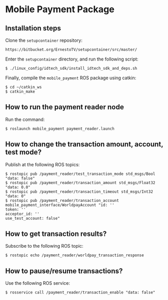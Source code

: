 # Mobile Payment Package

## Installation steps

Clone the `setupcontainer` repository:
```
https://bitbucket.org/ErnestoTV/setupcontainer/src/master/
```

Enter the `setupcontainer` directory, and run the following script:
```
$ ./linux_config/idtech_sdk/install_idtech_sdk_and_deps.sh
```

Finally, compile the `mobile_payment` ROS package using catkin:
```
$ cd ~/catkin_ws
$ catkin_make
```

## How to run the payment reader node

Run the command:
```
$ roslaunch mobile_payment payment_reader.launch
```

## How to change the transaction amount, account, test mode?

Publish at the following ROS topics:
```
$ rostopic pub /payment_reader/test_transaction_mode std_msgs/Bool "data: false"
$ rostopic pub /payment_reader/transaction_amount std_msgs/Float32 "data: 0.0"
$ rostopic pub /payment_reader/transaction_timeout std_msgs/Int32 "data: 0"
$ rostopic pub /payment_reader/transaction_account mobile_payment_interface/WorldpayAccount "id: ''
token: ''
acceptor_id: ''
use_test_account: false"
```

## How to get transaction results?

Subscribe to the following ROS topic:
```
$ rostopic echo /payment_reader/worldpay_transaction_response
```

## How to pause/resume transactions?

Use the following ROS service:
```
$ rosservice call /payment_reader/transaction_enable "data: false"
```
